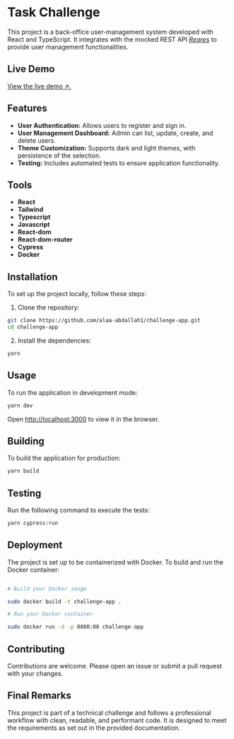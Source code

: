 # Task Challenge

This project is a back-office user-management system developed with React and TypeScript. It integrates with the mocked REST API _[Reqres](https://reqres.in/)_ to provide user management functionalities.

## Live Demo

[View the live demo ↗.](https://challenge-app.onrender.com)


## Features

- **User Authentication:** Allows users to register and sign in.
- **User Management Dashboard:** Admin can list, update, create, and delete users.
- **Theme Customization:** Supports dark and light themes, with persistence of the selection.
- **Testing:** Includes automated tests to ensure application functionality.

## Tools

- **React**
- **Tailwind**
- **Typescript**
- **Javascript**
- **React-dom**
- **React-dom-router**
- **Cypress**
- **Docker**

## Installation

To set up the project locally, follow these steps:

1. Clone the repository:

```bash
git clone https://github.com/alaa-abdallah1/challenge-app.git
cd challenge-app
```

2. Install the dependencies:

```bash
yarn
```

## Usage

To run the application in development mode:

```bash
yarn dev
```

Open [http://localhost:3000](http://localhost:3000) to view it in the browser.

## Building

To build the application for production:

```bash
yarn build
```

## Testing

Run the following command to execute the tests:

```bash
yarn cypress:run
```

## Deployment

The project is set up to be containerized with Docker. To build and run the Docker container:

```bash

# Build your Docker image

sudo docker build -t challenge-app .

# Run your Docker container

sudo docker run -d -p 8080:80 challenge-app
```

## Contributing

Contributions are welcome. Please open an issue or submit a pull request with your changes.

## Final Remarks

This project is part of a technical challenge and follows a professional workflow with clean, readable, and performant code. It is designed to meet the requirements as set out in the provided documentation.
